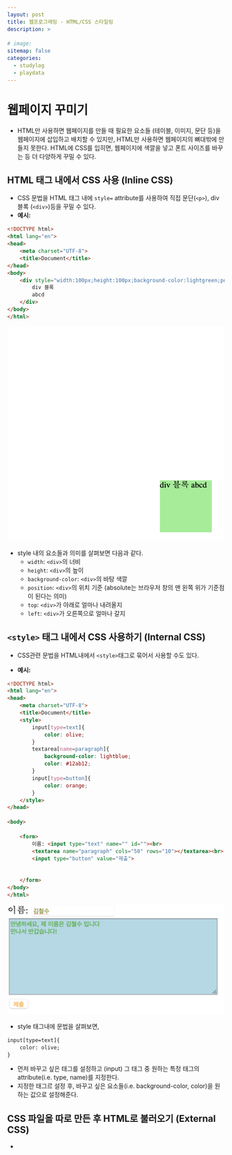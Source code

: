 ```yaml
---
layout: post
title: 웹프로그래밍 - HTML/CSS 스타일링
description: >
    
# image: 
sitemap: false
categories:
  - studylog
  - playdata
---
```

# 웹페이지 꾸미기

- HTML만 사용하면 웹페이지를 만들 때 필요한 요소들 (테이블, 이미지, 문단 등)을 웹페이지에 삽입하고 배치할 수 있지만, HTML만 사용하면 웹페이지의 뼈대밖에 만들지 못한다. HTML에 CSS를 입히면, 웹페이지에 색깔을 넣고 폰트 사이즈를 바꾸는 등 더 다양하게 꾸밀 수 있다.

## HTML 태그 내에서 CSS 사용 (Inline CSS)

- CSS 문법을 HTML 태그 내에 `style=` attribute를 사용하여 직접 문단(`<p>`), div 블록 (`<div>`)등을 꾸밀 수 있다.
- **예시:**

```html
<!DOCTYPE html>
<html lang="en">
<head>
    <meta charset="UTF-8">
    <title>Document</title>
</head>
<body>
    <div style="width:100px;height:100px;background-color:lightgreen;position:absolute;top: 300px;left: 300px;">
        div 블록
        abcd
    </div>
</body>
</html>
```

![divcss](../../../assets/img/PlayDataNote/divcss.png)

- style 내의 요소들과 의미를 살펴보면 다음과 같다.
  - `width`: `<div>`의 너비
  - `height`: `<div>`의 높이
  - `background-color`: `<div>`의 바탕 색깔
  - `position`: `<div>`의 위치 기준 (absolute는 브라우저 창의 맨 왼쪽 위가 기준점이 된다는 의미)
  - `top`: `<div>`가 아래로 얼마나 내려올지
  - `left`: `<div>`가 오른쪽으로 얼마나 갈지

## `<style>` 태그 내에서 CSS 사용하기 (Internal CSS)

- CSS관련 문법을 HTML내에서 `<style>`태그로 묶어서 사용할 수도 있다.
  
- **예시:**

```html
<!DOCTYPE html>
<html lang="en">
<head>
    <meta charset="UTF-8">
    <title>Document</title>
    <style>
        input[type=text]{
            color: olive;
        }
        textarea[name=paragraph]{
            background-color: lightblue;
            color: #12ab12;
        }
        input[type=button]{
            color: orange;
        }
    </style>
</head>

<body>

    <form>
        이름: <input type="text" name="" id=""><br>
        <textarea name="paragraph" cols="50" rows="10"></textarea><br>
        <input type="button" value="제출">


    </form>
</body>
</html>
```

![internalcss](../../../assets/img/PlayDataNote/internalcss.png)

- style 태그내에 문법을 살펴보면, 

```html
input[type=text]{
    color: olive;
}
```

- 먼저 바꾸고 싶은 태그를 설정하고 (input) 그 태그 중 원하는 특정 태그의 attribute(i.e. type, name)를 지정한다.
- 지정한 태그르 설정 후, 바꾸고 싶은 요소들(i.e. background-color, color)을 원하는 값으로 설정해준다.

## CSS 파일을 따로 만든 후 HTML로 불러오기 (External CSS)

- 


